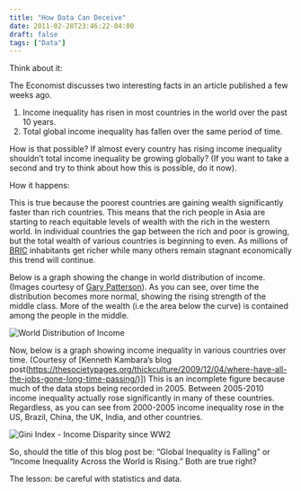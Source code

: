 ```yaml
---
title: "How Data Can Deceive"
date: 2011-02-28T23:46:22-04:00
draft: false
tags: ["Data"]
---
```

Think about it:

The Economist discusses two interesting facts in an article published a few weeks ago.
1. Income inequality has risen in most countries in the world over the past 10 years. 
2. Total global income inequality has fallen over the same period of time.

How is that possible? If almost every country has rising income inequality shouldn’t total income inequality be growing globally? (If you want to take a second and try to think about how this is possible, do it now).

How it happens:

This is true because the poorest countries are gaining wealth significantly faster than rich countries. This means that the rich people in Asia are starting to reach equitable levels of wealth with the rich in the western world. In individual countries the gap between the rich and poor is growing, but the total wealth of various countries is beginning to even. As millions of [BRIC](https://en.wikipedia.org/wiki/BRIC) inhabitants get richer while many others remain stagnant economically this trend will continue. 

Below is a graph showing the change in world distribution of income. (Images courtesy of [Gary Patterson](https://rs.resalliance.org/2009/10/28/world-distribution-of-income/)). As you can see, over time the distribution becomes more normal, showing the rising strength of the middle class. More of the wealth (i.e the area below the curve) is contained among the people in the middle.

![World Distribution of Income](/images/worldincome1970_2006.jpeg)

Now, below is a graph showing income inequality in various countries over time. (Courtesy of [Kenneth Kambara’s blog post(https://thesocietypages.org/thickculture/2009/12/04/where-have-all-the-jobs-gone-long-time-passing/)]) This is an incomplete figure because much of the data stops being recorded in 2005. Between 2005-2010 income inequality actually rose significantly in many of these countries. Regardless, as you can see from 2000-2005 income inequality rose in the US, Brazil, China, the UK, India, and other countries.

![Gini Index - Income Disparity since WW2](/images/Gini_since_WWII.png)

So, should the title of this blog post be: “Global Inequality is Falling” or “Income Inequality Across the World is Rising.” Both are true right? 

The lesson: be careful with statistics and data.